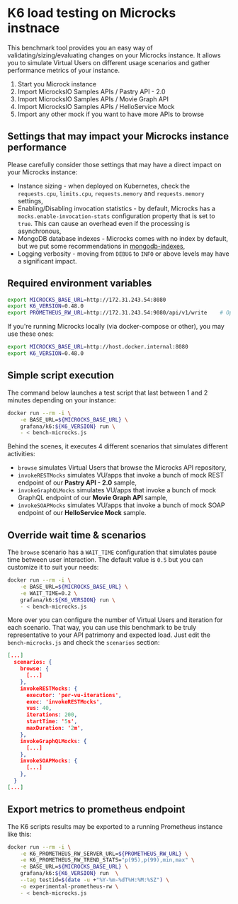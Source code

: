 # K6 load testing on Microcks instnace

This benchmark tool provides you an easy way of validating/sizing/evaluating changes on your Microcks instance.
It allows you to simulate Virtual Users on different usage scenarios and gather performance metrics of your instance.

1. Start you Microck instance 
2. Import MicrocksIO Samples APIs / Pastry API - 2.0
3. Import MicrocksIO Samples APIs / Movie Graph API
4. Import MicrocksIO Samples APIs / HelloService Mock
5. Import any other mock if you want to have more APIs to browse

## Settings that may impact your Microcks instance performance

Please carefully consider those settings that may have a direct impact on your Microcks instance:

* Instance sizing - when deployed on Kubernetes, check the `requests.cpu`, `limits.cpu`, `requests.memory` and `requests.memory` settings,
* Enabling/Disabling invocation statistics - by default, Microcks has a `mocks.enable-invocation-stats` configuration property that is set to `true`.
This can cause an overhead even if the processing is asynchronous,
* MongoDB database indexes - Microcks comes with no index by default, but we put some recommendations in [mongodb-indexes](./mongodb-indexes.md),
* Logging verbosity - moving from `DEBUG` to `INFO` or above levels may have a significant impact.

## Required environment variables

```sh
export MICROCKS_BASE_URL=http://172.31.243.54:8080
export K6_VERSION=0.48.0
export PROMETHEUS_RW_URL=http://172.31.243.54:9080/api/v1/write    # Optional     
```

If you're running Microcks locally (via docker-compose or other), you may use these ones:

```sh
export MICROCKS_BASE_URL=http://host.docker.internal:8080
export K6_VERSION=0.48.0
```

## Simple script execution

The command below launches a test script that last between 1 and 2 minutes depending on your instance:

```sh
docker run --rm -i \
    -e BASE_URL=${MICROCKS_BASE_URL} \
    grafana/k6:${K6_VERSION} run \
    - < bench-microcks.js
```

Behind the scenes, it executes 4 different scenarios that simulates different activities:
* `browse` simulates Virtual Users that browse the Microcks API repository,
* `invokeRESTMocks` simulates VU/apps that invoke a bunch of mock REST endpoint of our **Pastry API - 2.0** sample,
* `invokeGraphQLMocks` simulates VU/apps that invoke a bunch of mock GraphQL endpoint of our **Movie Graph API** sample,
* `invokeSOAPMocks` simulates VU/apps that invoke a bunch of mock SOAP endpoint of our **HelloService Mock** sample.


## Override wait time & scenarios

The `browse` scenario has a `WAIT_TIME` configuration that simulates pause time between user interaction.
The default value is `0.5` but you can customize it to suit your needs:

```sh
docker run --rm -i \
    -e BASE_URL=${MICROCKS_BASE_URL} \
    -e WAIT_TIME=0.2 \
    grafana/k6:${K6_VERSION} run \
    - < bench-microcks.js
```

More over you can configure the number of Virtual Users and iteration for each scenario. That way, you can
use this benchmark to be truly representative to your API patrimony and expected load. Just edit the `bench-microcks.js`
and check the `scenarios` section:

```json
[...]
  scenarios: {
    browse: {
      [...]
    },
    invokeRESTMocks: {
      executor: 'per-vu-iterations',
      exec: 'invokeRESTMocks',
      vus: 40,
      iterations: 200,
      startTime: '5s',
      maxDuration: '2m',
    },
    invokeGraphQLMocks: {
      [...]
    },
    invokeSOAPMocks: {
      [...]
    },
  }
[...]
```

## Export metrics to prometheus endpoint

The K6 scripts results may be exported to a running Prometheus instance like this:

```sh
docker run --rm -i \
    -e K6_PROMETHEUS_RW_SERVER_URL=${PROMETHEUS_RW_URL} \
    -e K6_PROMETHEUS_RW_TREND_STATS="p(95),p(99),min,max" \
    -e BASE_URL=${MICROCKS_BASE_URL} \
    grafana/k6:${K6_VERSION} run  \
    --tag testid=$(date -u +"%Y-%m-%dT%H:%M:%SZ") \
    -o experimental-prometheus-rw \
    - < bench-microcks.js
```
